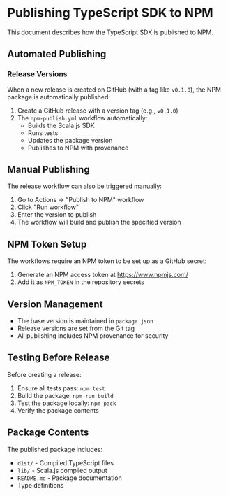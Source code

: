 # Publishing TypeScript SDK to NPM

This document describes how the TypeScript SDK is published to NPM.

## Automated Publishing

### Release Versions

When a new release is created on GitHub (with a tag like `v0.1.0`), the NPM package is automatically published:

1. Create a GitHub release with a version tag (e.g., `v0.1.0`)
2. The `npm-publish.yml` workflow automatically:
   - Builds the Scala.js SDK
   - Runs tests
   - Updates the package version
   - Publishes to NPM with provenance

## Manual Publishing

The release workflow can also be triggered manually:

1. Go to Actions → "Publish to NPM" workflow
2. Click "Run workflow"
3. Enter the version to publish
4. The workflow will build and publish the specified version

## NPM Token Setup

The workflows require an NPM token to be set up as a GitHub secret:

1. Generate an NPM access token at https://www.npmjs.com/
2. Add it as `NPM_TOKEN` in the repository secrets

## Version Management

- The base version is maintained in `package.json`
- Release versions are set from the Git tag
- All publishing includes NPM provenance for security

## Testing Before Release

Before creating a release:

1. Ensure all tests pass: `npm test`
2. Build the package: `npm run build`
3. Test the package locally: `npm pack`
4. Verify the package contents

## Package Contents

The published package includes:
- `dist/` - Compiled TypeScript files
- `lib/` - Scala.js compiled output
- `README.md` - Package documentation
- Type definitions